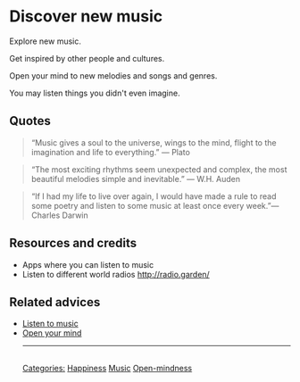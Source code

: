 # Discover new music

Explore new music.

Get inspired by other people and cultures.

Open your mind to new melodies and songs and genres.

You may listen things you didn't even imagine.

## Quotes

> “Music gives a soul to the universe, wings to the mind, flight to the imagination and life to everything.” ― Plato

> “The most exciting rhythms seem unexpected and complex, the most beautiful melodies simple and inevitable.” ― W.H. Auden

> “If I had my life to live over again, I would have made a rule to read some poetry and listen to some music at least once every week.”― Charles Darwin

## Resources and credits

- Apps where you can listen to music
- Listen to different world radios http://radio.garden/

## Related advices

- [Listen to music](../Listen%20to%20music/index.md)
- [Open your mind](../Open%20your%20mind/index.md)<hr/><br/>[Categories:](../Categories/index.md) [Happiness](../Categories/Happiness.md) [Music](../Categories/Music.md) [Open-mindness](../Categories/Open-mindness.md)